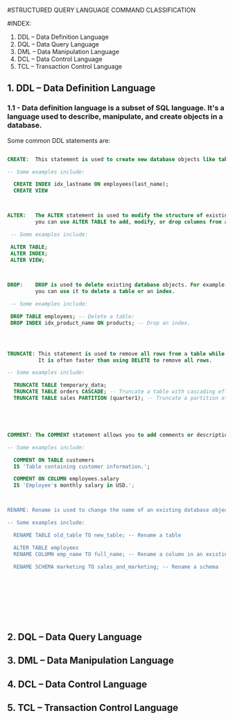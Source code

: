#STRUCTURED QUERY LANGUAGE COMMAND CLASSIFICATION  

#INDEX: 
1. DDL – Data Definition Language
2. DQL – Data Query Language
3. DML – Data Manipulation Language
4. DCL – Data Control Language
5. TCL – Transaction Control Language


## 1. DDL – Data Definition Language 
### 1.1 - Data definition language is a subset of SQL language. It's a language used to describe, manipulate, and create objects in a database.
Some common DDL statements are: 

```sql 

CREATE:  This statement is used to create new database objects like tables, views, indexes, or schemas.

-- Some examples include: 

  CREATE INDEX idx_lastname ON employees(last_name);
  CREATE VIEW



ALTER:   The ALTER statement is used to modify the structure of existing database objects. For example,
         you can use ALTER TABLE to add, modify, or drop columns from an existing table.

 -- Some examples include:

 ALTER TABLE;
 ALTER INDEX;
 ALTER VIEW;
 


DROP:    DROP is used to delete existing database objects. For example,
         you can use it to delete a table or an index.

 -- Some examples include:

 DROP TABLE employees; -- Delete a table:
 DROP INDEX idx_product_name ON products; -- Drop an index.




TRUNCATE: This statement is used to remove all rows from a table while keeping the table structure intact.
          It is often faster than using DELETE to remove all rows.

-- Some examples include:

  TRUNCATE TABLE temporary_data;
  TRUNCATE TABLE orders CASCADE; -- Truncate a table with cascading effects (delete related data from other tables)
  TRUNCATE TABLE sales PARTITION (quarter1); -- Truncate a partition of a table (if the database supports it)





COMMENT: The COMMENT statement allows you to add comments or descriptions to database objects for documentation purposes.

-- Some examples include:

  COMMENT ON TABLE customers
  IS 'Table containing customer information.'; 

  COMMENT ON COLUMN employees.salary
  IS 'Employee's monthly salary in USD.';



RENAME: Rename is used to change the name of an existing database object, such as a column or a table.

-- Some examples include:

  RENAME TABLE old_table TO new_table; -- Rename a table

  ALTER TABLE employees
  RENAME COLUMN emp_name TO full_name; -- Rename a column in an existing table

  RENAME SCHEMA marketing TO sales_and_marketing; -- Rename a schema










```
## 2. DQL – Data Query Language


## 3. DML – Data Manipulation Language
 

## 4. DCL – Data Control Language


## 5. TCL – Transaction Control Language
